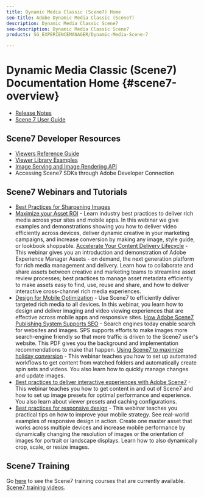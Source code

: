 ```yaml
---
title: Dynamic Media Classic (Scene7) Home
seo-title: Adobe Dynamic Media Classic (Scene7)
description: Dynamic Media Classic Scene7
seo-description: Dynamic Media Classic Scene7 
products: SG_EXPERIENCEMANAGER/Dynamic-Media-Scene-7

---
```


# Dynamic Media Classic (Scene7) Documentation Home {#scene7-overview}

* [Release Notes](https://marketing.adobe.com/resources/help/en_US/s7/release_notes/index.html)
* [Scene 7 User Guide](introduction.md)

## Scene7 Developer Resources

* [Viewers Reference Guide](https://marketing.adobe.com/resources/help/en_US/s7/viewers_ref/index.html)
* [Viewer Library Examples](https://landing.adobe.com/en/na/dynamic-media/ctir-2755/live-demos.html)
* [Image Serving and Image Rendering API](https://marketing.adobe.com/resources/help/en_US/s7/is_ir_api/index.html)
* Accessing Scene7 SDKs through Adobe Developer Connection

## Scene7 Webinars and Tutorials

* [Best Practices for Sharpening Images](https://marketing.adobe.com/resources/help/en_US/s7/sharpening/s7_sharpening_images.pdf)
* [Maximize your Asset ROI](https://adobecustomersuccess.adobeconnect.com/p5ar3hfrrec/?launcher=false&fcsContent=true&pbMode=normal&proto=true) - Learn industry best practices to deliver rich media across your sites and mobile apps. In this webinar we give examples and demonstrations showing you how to deliver video efficiently across devices, deliver dynamic creative in your marketing campaigns, and increase conversion by making any image, style guide, or lookbook shoppable.
[Accelerate Your Content Delivery Lifecycle](https://adobecustomersuccess.adobeconnect.com/p88ducm9pqv/) - This webinar gives you an introduction and demonstration of Adobe Experience Manager Assets - on demand, the next generation platform for rich media management and delivery. Learn how to collaborate and share assets between creative and marketing teams to streamline asset review processes; best practices to manage asset metadata efficiently to make assets easy to find, use, reuse and share, and how to deliver interactive cross-channel rich media experiences.
* [Design for Mobile Optimization](https://adobecustomersuccess.adobeconnect.com/p6oqd3wydif/?launcher=false&fcsContent=true&pbMode=normal&proto=true) - Use Scene7 to efficiently deliver targeted rich media to all devices. In this webinar, you learn how to design and deliver imaging and video viewing experiences that are effective across mobile apps and responsive sites.
[How Adobe Scene7 Publishing System Supports SEO](https://marketing.adobe.com/resources/help/en_US/s7/s7_seo.pdf) - Search engines today enable search for websites and images. SPS supports efforts to make images more search-engine friendly so that more traffic is driven to the Scene7 user's website. This PDF gives you the background and implementation recommendations to make that happen.
[Using Scene7 to maximize holiday conversion](https://adobecustomersuccess.adobeconnect.com/p32n1yr85c9/?proto=true) - This webinar teaches you how to set up automated workflows to get content from watched folders and automatically create spin sets and videos. You also learn how to quickly manage changes and update images.
* [Best practices to deliver interactive experiences with Adobe Scene7](http://seminars.adobeconnect.com/p7wb8ej3u6d/) - This webinar teaches you how to get content in and out of Scene7 and how to set up image presets for optimal performance and experience. You also learn about viewer presets and caching configurations.
* [Best practices for responsive design](http://offers.adobe.com/en/na/marketing/landings/_40458_responsive_design_live_on_demand_webinar.html) - This webinar teaches you practical tips on how to improve your mobile strategy. See real-world examples of responsive design in action. Create one master asset that works across multiple devices and increase mobile performance by dynamically changing the resolution of images or the orientation of images for portrait or landscape displays. Learn how to also dynamically crop, scale, or resize images.

## Scene7 Training

Go [here](http://training.adobe.com/training/courses.html#product=adobe-scene7) to see the Scene7 training courses that are currently available.
[Scene7 training videos](https://marketing.adobe.com/resources/help/en_US/s7/training-videos/).